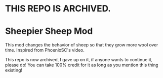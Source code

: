 # THIS REPO IS ARCHIVED.
# Sheepier Sheep Mod

This mod changes the behavior of sheep so that they grow more wool over time.
Inspired from PhoenixSC's video.

This repo is now archived, I gave up on it, if anyone wants to continue it, please do!
You can take 100% credit for it as long as you mention this thing existing!
